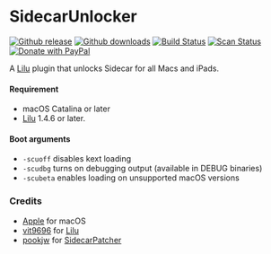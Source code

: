 # SidecarUnlocker

[![Github release](https://img.shields.io/github/release/hieplpvip/SidecarUnlocker.svg?color=blue)](https://github.com/hieplpvip/SidecarUnlocker/releases/latest)
[![Github downloads](https://img.shields.io/github/downloads/hieplpvip/SidecarUnlocker/total.svg?color=blue)](https://github.com/hieplpvip/SidecarUnlocker/releases)
[![Build Status](https://travis-ci.org/hieplpvip/SidecarUnlocker.svg?branch=master)](https://travis-ci.com/hieplpvip/SidecarUnlocker)
[![Scan Status](https://scan.coverity.com/projects/21606/badge.svg)](https://scan.coverity.com/projects/21606)
[![Donate with PayPal](https://img.shields.io/badge/paypal-donate-red.svg)](https://paypal.me/lebhiep)

A [Lilu](https://github.com/acidanthera/Lilu) plugin that unlocks Sidecar for all Macs and iPads.

#### Requirement
- macOS Catalina or later
- [Lilu](https://github.com/vit9696/Lilu) 1.4.6 or later.

#### Boot arguments
- `-scuoff` disables kext loading
- `-scudbg` turns on debugging output (available in DEBUG binaries)
- `-scubeta` enables loading on unsupported macOS versions

### Credits
- [Apple](https://www.apple.com) for macOS
- [vit9696](https://github.com/vit9696) for [Lilu](https://github.com/acidanthera/Lilu)
- [pookjw](https://github.com/pookjw) for [SidecarPatcher](https://github.com/pookjw/SidecarPatcher)
